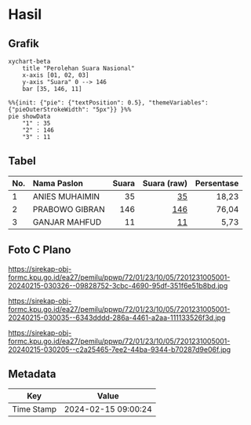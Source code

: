 # Hasil

## Grafik

```mermaid
xychart-beta
    title "Perolehan Suara Nasional"
    x-axis [01, 02, 03]
    y-axis "Suara" 0 --> 146
    bar [35, 146, 11]
```

```mermaid
%%{init: {"pie": {"textPosition": 0.5}, "themeVariables": {"pieOuterStrokeWidth": "5px"}} }%%
pie showData
    "1" : 35
    "2" : 146
    "3" : 11
```

## Tabel

| No. | Nama Paslon    | Suara | Suara (raw) | Persentase |
|:--- |:-------------- | -----:| -----------:| ----------:|
| 1   | ANIES MUHAIMIN | 35    | [35][p-1]   | 18,23      |
| 2   | PRABOWO GIBRAN | 146   | [146][p-2]  | 76,04      |
| 3   | GANJAR MAHFUD  | 11    | [11][p-3]   | 5,73       |


[p-1]: https://github.com/gigit-pemilu/pemilu-2024/blob/main/pilpres/hitung-suara/sub/72-sulawesi-tengah/sub/01-banggai/sub/23-nambo/sub/1005-nambo-lempek/sub/001-tps/sub/paslon-1.txt
[p-2]: https://github.com/gigit-pemilu/pemilu-2024/blob/main/pilpres/hitung-suara/sub/72-sulawesi-tengah/sub/01-banggai/sub/23-nambo/sub/1005-nambo-lempek/sub/001-tps/sub/paslon-2.txt
[p-3]: https://github.com/gigit-pemilu/pemilu-2024/blob/main/pilpres/hitung-suara/sub/72-sulawesi-tengah/sub/01-banggai/sub/23-nambo/sub/1005-nambo-lempek/sub/001-tps/sub/paslon-3.txt

## Foto C Plano

https://sirekap-obj-formc.kpu.go.id/ea27/pemilu/ppwp/72/01/23/10/05/7201231005001-20240215-030326--09828752-3cbc-4690-95df-351f6e51b8bd.jpg

https://sirekap-obj-formc.kpu.go.id/ea27/pemilu/ppwp/72/01/23/10/05/7201231005001-20240215-030035--6343dddd-286a-4461-a2aa-111133526f3d.jpg

https://sirekap-obj-formc.kpu.go.id/ea27/pemilu/ppwp/72/01/23/10/05/7201231005001-20240215-030205--c2a25465-7ee2-44ba-9344-b70287d9e06f.jpg


## Metadata

| Key        | Value               |
| ---------- | ------------------- |
| Time Stamp | 2024-02-15 09:00:24 |



